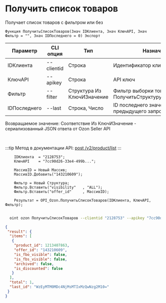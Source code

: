 ﻿---
sidebar_position: 1
---

# Получить список товаров
 Получает список товаров с фильтром или без



`Функция ПолучитьСписокТоваров(Знач IDКлиента, Знач КлючAPI, Знач Фильтр = "", Знач IDПоследнего = 0) Экспорт`

  | Параметр | CLI опция | Тип | Назначение |
  |-|-|-|-|
  | IDКлиента | --clientid | Строка | Идентификатор клиента |
  | КлючAPI | --apikey | Строка | API ключ |
  | Фильтр | --filter | Структура Из КлючИЗначение | Фильтр выборки товаров. См. ПолучитьСтруктуруФильтраТоваров |
  | IDПоследнего | --last | Строка, Число | ID последнего значения (last_id) из предыдущего запроса |

  
  Возвращаемое значение:   Соответствие Из КлючИЗначение - сериализованный JSON ответа от Ozon Seller API

<br/>

:::tip
Метод в документации API: [post /v2/product/list](https://docs.ozon.ru/api/seller/#operation/ProductAPI_GetProductList)
:::
<br/>


```bsl title="Пример кода"
    IDКлиента  = "2128753";
    КлючAPI    = "7cc90d26-33e4-499b...";

    МассивID = Новый Массив;
    МассивID.Добавить("143210609");

    Фильтр = Новый Структура;
    Фильтр.Вставить("visibility"   , "ALL");
    Фильтр.Вставить("offer_id"     , МассивID);

    Результат = OPI_Ozon.ПолучитьСписокТоваров(IDКлиента, КлючAPI, Фильтр);
```



```sh title="Пример команды CLI"
    
  oint ozon ПолучитьСписокТоваров --clientid "2128753" --apikey "7cc90d26-33e4-499b..." --filter %filter% --last %last%

```

```json title="Результат"
{
 "result": {
  "items": [
   {
    "product_id": 1213407863,
    "offer_id": "143210609",
    "is_fbo_visible": false,
    "is_fbs_visible": false,
    "archived": false,
    "is_discounted": false
   }
  ],
  "total": 1,
  "last_id": "WzEyMTM0MDc4NjMsMTIxMzQwNzg2M10="
 }
}
```
